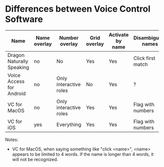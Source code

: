 # Differences between Voice Control Software

| Name                      | Name overlay | Number overlay         | Grid overlay | Activate by name | Disambiguate names | Activate by role | Disambiguate roles |
|---------------------------|--------------|------------------------|--------------|------------------|--------------------|------------------|--------------------|
| Dragon Naturally Speaking | no           | No                     | Yes          | Yes              | Click first match  | Yes              | Yes                |
| Voice Access for Android  | no           | Only interactive roles | No           | Yes              | ?                  | No               | NA                 |
| VC for MacOS              | no           | Only interactive roles | Yes          | Yes              | Flag with numbers  | No               | NA                 |
| VC for iOS                | yes          | Everything             | Yes          | Yes              | Flag with numbers  | No               | NA                 |

Notes:
 
 * VC for MacOS, when saying something like "click \<name\>", \<name\> appears to be limited to 4 words. If the name is longer than 4 words, it will not be recognized.
  